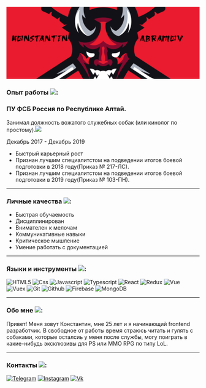 ![Header](https://github.com/enc0re1337/enc0re1337/blob/main/Assets/Logo.jpg)

### Опыт работы <img src="https://img.icons8.com/external-itim2101-lineal-color-itim2101/64/000000/external-job-human-resource-itim2101-lineal-color-itim2101.png"/>:
### ПУ ФСБ Россия по Республике Алтай.
Занимал должность вожатого служебных собак (или кинолог по простому).<img src="https://img.icons8.com/pastel-glyph/64/000000/dog--v4.png"/>

Декабрь 2017 - Декабрь 2019
<ul>
 <li>Быстрый карьерный рост
 <li>Признан лучшим специалитстом на подведении итогов боевой подготовки в 2018 году(Приказ № 217-ЛС).
 <li>Признан лучшим специалитстом на подведении итогов боевой подготовки в 2019 году(Приказ № 103-ПН).
</ul>

<hr>

### Личные качества <img src="https://img.icons8.com/external-indigo-line-kalash/48/000000/external-personal-business-management-indigo-line-kalash.png"/>:
<ul>
 <li>Быстрая обучаемость
 <li>Дисциплинирован
 <li>Внимателен к мелочам
 <li>Коммуникативные навыки
 <li>Критическое мышление
 <li>Умение работать с документацией
</ul>

<hr>

### Языки и инструменты <img src="https://img.icons8.com/external-justicon-lineal-color-justicon/64/000000/external-tools-creativity-and-design-justicon-lineal-color-justicon.png"/>:

![HTML5](https://img.shields.io/badge/-HTML-090909?style=for-the-badge&logo=HTML5)
![Css](https://img.shields.io/badge/-Css-090909?style=for-the-badge&logo=CSS3&logoColor=4F4FD9)
![Javascript](https://img.shields.io/badge/-Javascript-090909?style=for-the-badge&logo=Javascript&logoColor=FFBF40)
![Typescript](https://img.shields.io/badge/-Typescript-090909?style=for-the-badge&logo=Typescript)
![React](https://img.shields.io/badge/-React-090909?style=for-the-badge&logo=React)
![Redux](https://img.shields.io/badge/-Redux-090909?style=for-the-badge&logo=Redux)
![Vue](https://img.shields.io/badge/-Vue-090909?style=for-the-badge&logo=Vue.js&logoColor=329000)
![Vuex](https://img.shields.io/badge/-Vuex-090909?style=for-the-badge&logo=Vue.js)
![Git](https://img.shields.io/badge/-Git-090909?style=for-the-badge&logo=Git)
![Github](https://img.shields.io/badge/-GitHub-090909?style=for-the-badge&logo=GitHub)
![Firebase](https://img.shields.io/badge/-Firebase-090909?style=for-the-badge&logo=Firebase)
![MongoDB](https://img.shields.io/badge/-MongoDB-090909?style=for-the-badge&logo=MongoDB)

<hr>

### Обо мне <img src="https://img.icons8.com/ios-filled/50/000000/guest-male--v2.png"/>:
Привет! Меня зовут Константин, мне 25 лет и я начинающий frontend разработчик.
В свободное от работы время страюсь читать и гулять с собаками, которые осталсиь у меня после службы, могу поиграть в какие-нибудь эксклюзивы для PS или MMO RPG по типу LoL.

<hr>

### Контакты <img src="https://img.icons8.com/material-rounded/24/000000/phone--v1.png"/>:
[![Telegram](https://img.shields.io/badge/-Telega-090909?style=for-the-badge&logo=Telegram)](https://t.me/CRXWW)
[![Instagram](https://img.shields.io/badge/-Insta-090909?style=for-the-badge&logo=Instagram)](https://www.instagram.com/kk.abramov/)
[![Vk](https://img.shields.io/badge/-VK-090909?style=for-the-badge&logo=Vk)](https://vk.com/idmbrouk)
